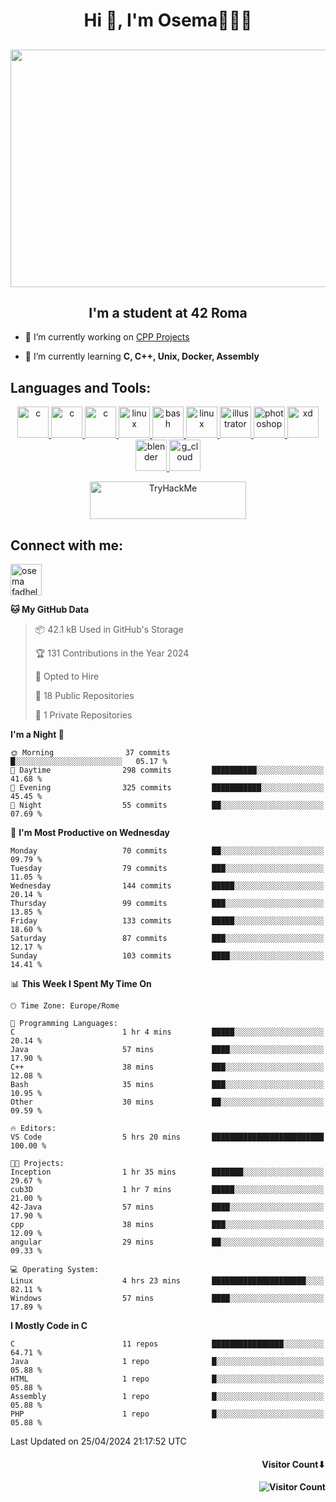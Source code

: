 <h1 align="center">Hi 👋, I'm Osema👨🏽‍💻</h1>

<!-- <h2 align="center"> <a href="https://www.showmyip.com/"><img src="https://github.com/OsemaFadhel/OsemaFadhel/blob/main/img/cybersecurity%20framework.webp" /></a> </h2> -->

<h2 align="center"> <img src="https://github.com/OsemaFadhel/OsemaFadhel/blob/main/img/1712000100607257.gif" width="900" height="380" /> </h2>

<h2 align="center">I'm a student at 42 Roma</h3>

- 🔭 I’m currently working on [CPP Projects](https://github.com/OsemaFadhel/CPP42) 

- 🌱 I’m currently learning **C, C++, Unix, Docker, Assembly**

<h2 align="left">Languages and Tools:</h3>
<p align="center"> 
</a> <a href="https://en.wikipedia.org/wiki/C_(programming_language)" target="_blank" rel="noreferrer">  <img src="https://skillicons.dev/icons?i=c" alt="c" width="50" height="50"/> 
</a> <a href="https://en.wikipedia.org/wiki/C%2B%2B" target="_blank" rel="noreferrer">  <img src="https://skillicons.dev/icons?i=cpp" alt="c" width="50" height="50"/> 
</a> <a href="https://www.python.org/" target="_blank" rel="noreferrer">  <img src="https://skillicons.dev/icons?i=py" alt="c" width="50" height="50"/> 
</a> <a href="https://www.linux.org/" target="_blank" rel="noreferrer"> <img src="https://skillicons.dev/icons?i=linux" alt="linux" width="50" height="50"/>
</a> <a href="https://www.gnu.org/software/bash/" target="_blank" rel="noreferrer"> <img src="https://skillicons.dev/icons?i=bash" alt="bash" width="50" height="50"/> 
</a> <a href="https://code.visualstudio.com/" target="_blank" rel="noreferrer"> <img src="https://skillicons.dev/icons?i=vscode" alt="linux" width="50" height="50"/>
</a> <a href="https://www.adobe.com/in/products/illustrator.html" target="_blank" rel="noreferrer"> <img src="https://skillicons.dev/icons?i=ai" alt="illustrator" width="50" height="50"/> 
</a> <a href="https://www.photoshop.com/enwhat" target="_blank" rel="noreferrer"> <img src="https://skillicons.dev/icons?i=ps" alt="photoshop" width="50" height="50"/> 
</a> <a href="https://www.adobe.com/products/xd.html" target="_blank" rel="noreferrer"> <img src="https://skillicons.dev/icons?i=xd" alt="xd" width="50" height="50"/> 
</a> <a href="https://www.blender.org/" target="_blank" rel="noreferrer"><img src="https://skillicons.dev/icons?i=blender" alt="blender" width="50" height="50"/> 
</a> <a href="https://www.cloudskillsboost.google/public_profiles/3779024f-fae6-49a8-9430-003b65de5349"><img src="https://skillicons.dev/icons?i=gcp" alt="g_cloud" width="50" height="50"/> </a>
</p>
<p align="center"> 
</a> <a href="https://tryhackme.com/p/fazzel"><img src="https://tryhackme-badges.s3.amazonaws.com/fazzel.png" alt="TryHackMe" width="250" height="60"> </a> 

<h2 align="leftt">Connect with me:</h3>
<p align="left">
<a href="https://it.linkedin.com/in/osema-fadhel-7a1996174?trk=people-guest_people_search-card" target="blank"><img align="center" src="https://skillicons.dev/icons?i=linkedin" alt="osema fadhel" height="50" width="50" /></a>
</p>

<!--START_SECTION:waka-->
**🐱 My GitHub Data** 

> 📦 42.1 kB Used in GitHub's Storage 
 > 
> 🏆 131 Contributions in the Year 2024
 > 
> 💼 Opted to Hire
 > 
> 📜 18 Public Repositories 
 > 
> 🔑 1 Private Repositories 
 > 
**I'm a Night 🦉** 

```text
🌞 Morning                37 commits          █░░░░░░░░░░░░░░░░░░░░░░░░   05.17 % 
🌆 Daytime                298 commits         ██████████░░░░░░░░░░░░░░░   41.68 % 
🌃 Evening                325 commits         ███████████░░░░░░░░░░░░░░   45.45 % 
🌙 Night                  55 commits          ██░░░░░░░░░░░░░░░░░░░░░░░   07.69 % 
```
📅 **I'm Most Productive on Wednesday** 

```text
Monday                   70 commits          ██░░░░░░░░░░░░░░░░░░░░░░░   09.79 % 
Tuesday                  79 commits          ███░░░░░░░░░░░░░░░░░░░░░░   11.05 % 
Wednesday                144 commits         █████░░░░░░░░░░░░░░░░░░░░   20.14 % 
Thursday                 99 commits          ███░░░░░░░░░░░░░░░░░░░░░░   13.85 % 
Friday                   133 commits         █████░░░░░░░░░░░░░░░░░░░░   18.60 % 
Saturday                 87 commits          ███░░░░░░░░░░░░░░░░░░░░░░   12.17 % 
Sunday                   103 commits         ████░░░░░░░░░░░░░░░░░░░░░   14.41 % 
```


📊 **This Week I Spent My Time On** 

```text
🕑︎ Time Zone: Europe/Rome

💬 Programming Languages: 
C                        1 hr 4 mins         █████░░░░░░░░░░░░░░░░░░░░   20.14 % 
Java                     57 mins             ████░░░░░░░░░░░░░░░░░░░░░   17.90 % 
C++                      38 mins             ███░░░░░░░░░░░░░░░░░░░░░░   12.08 % 
Bash                     35 mins             ███░░░░░░░░░░░░░░░░░░░░░░   10.95 % 
Other                    30 mins             ██░░░░░░░░░░░░░░░░░░░░░░░   09.59 % 

🔥 Editors: 
VS Code                  5 hrs 20 mins       █████████████████████████   100.00 % 

🐱‍💻 Projects: 
Inception                1 hr 35 mins        ███████░░░░░░░░░░░░░░░░░░   29.67 % 
cub3D                    1 hr 7 mins         █████░░░░░░░░░░░░░░░░░░░░   21.00 % 
42-Java                  57 mins             ████░░░░░░░░░░░░░░░░░░░░░   17.90 % 
cpp                      38 mins             ███░░░░░░░░░░░░░░░░░░░░░░   12.09 % 
angular                  29 mins             ██░░░░░░░░░░░░░░░░░░░░░░░   09.33 % 

💻 Operating System: 
Linux                    4 hrs 23 mins       █████████████████████░░░░   82.11 % 
Windows                  57 mins             ████░░░░░░░░░░░░░░░░░░░░░   17.89 % 
```

**I Mostly Code in C** 

```text
C                        11 repos            ████████████████░░░░░░░░░   64.71 % 
Java                     1 repo              █░░░░░░░░░░░░░░░░░░░░░░░░   05.88 % 
HTML                     1 repo              █░░░░░░░░░░░░░░░░░░░░░░░░   05.88 % 
Assembly                 1 repo              █░░░░░░░░░░░░░░░░░░░░░░░░   05.88 % 
PHP                      1 repo              █░░░░░░░░░░░░░░░░░░░░░░░░   05.88 % 
```




 Last Updated on 25/04/2024 21:17:52 UTC
<!--END_SECTION:waka-->

<h4 align="right">Visitor Count⬇</h4>

<h4 align="right"> 

![Visitor Count](https://profile-counter.glitch.me/OsemaFadhel/count.svg) </h4>
